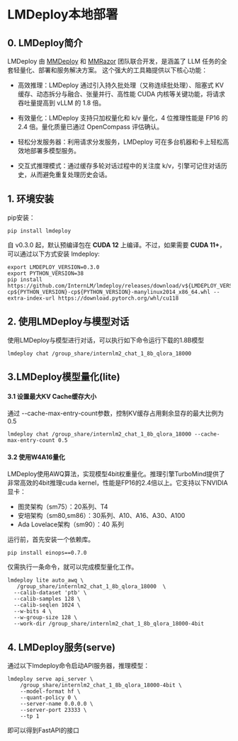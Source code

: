 # LMDeploy本地部署

## 0. LMDeploy简介

LMDeploy 由 [MMDeploy](https://github.com/open-mmlab/mmdeploy) 和 [MMRazor](https://github.com/open-mmlab/mmrazor) 团队联合开发，是涵盖了 LLM 任务的全套轻量化、部署和服务解决方案。 这个强大的工具箱提供以下核心功能：

- 高效推理：LMDeploy 通过引入持久批处理（又称连续批处理）、阻塞式 KV 缓存、动态拆分与融合、张量并行、高性能 CUDA 内核等关键功能，将请求吞吐量提高到 vLLM 的 1.8 倍。

- 有效量化：LMDeploy 支持只加权量化和 k/v 量化，4 位推理性能是 FP16 的 2.4 倍。量化质量已通过 OpenCompass 评估确认。

- 轻松分发服务器：利用请求分发服务，LMDeploy 可在多台机器和卡上轻松高效地部署多模型服务。

- 交互式推理模式：通过缓存多轮对话过程中的关注度 k/v，引擎可记住对话历史，从而避免重复处理历史会话。

## 1. 环境安装

pip安装：

```shell
pip install lmdeploy
```

自 v0.3.0 起，默认预编译包在 **CUDA 12** 上编译。不过，如果需要 **CUDA 11+**，可以通过以下方式安装 lmdeploy:

```shell
export LMDEPLOY_VERSION=0.3.0
export PYTHON_VERSION=38
pip install https://github.com/InternLM/lmdeploy/releases/download/v${LMDEPLOY_VERSION}/lmdeploy-${LMDEPLOY_VERSION}+cu118-cp${PYTHON_VERSION}-cp${PYTHON_VERSION}-manylinux2014_x86_64.whl --extra-index-url https://download.pytorch.org/whl/cu118
```

## 2. 使用LMDeploy与模型对话

使用LMDeploy与模型进行对话，可以执行如下命令运行下载的1.8B模型

    lmdeploy chat /group_share/internlm2_chat_1_8b_qlora_18000

## 3.LMDeploy模型量化(lite)

#### 3.1 设置最大KV Cache缓存大小

通过 --cache-max-entry-count参数，控制KV缓存占用剩余显存的最大比例为0.5

    lmdeploy chat /group_share/internlm2_chat_1_8b_qlora_18000 --cache-max-entry-count 0.5

#### 3.2 使用W4A16量化

LMDeploy使用AWQ算法，实现模型4bit权重量化。推理引擎TurboMind提供了非常高效的4bit推理cuda kernel，性能是FP16的2.4倍以上。它支持以下NVIDIA显卡：

- 图灵架构（sm75）：20系列、T4
- 安培架构（sm80,sm86）：30系列、A10、A16、A30、A100
- Ada Lovelace架构（sm90）：40 系列

运行前，首先安装一个依赖库。

    pip install einops==0.7.0

仅需执行一条命令，就可以完成模型量化工作。

    lmdeploy lite auto_awq \
       /group_share/internlm2_chat_1_8b_qlora_18000  \
      --calib-dataset 'ptb' \
      --calib-samples 128 \
      --calib-seqlen 1024 \
      --w-bits 4 \
      --w-group-size 128 \
      --work-dir /group_share/internlm2_chat_1_8b_qlora_18000-4bit

## 4. LMDeploy服务(serve)

通过以下lmdeploy命令启动API服务器，推理模型：

    lmdeploy serve api_server \
        /group_share/internlm2_chat_1_8b_qlora_18000-4bit \
        --model-format hf \
        --quant-policy 0 \
        --server-name 0.0.0.0 \
        --server-port 23333 \
        --tp 1

即可以得到FastAPI的接口